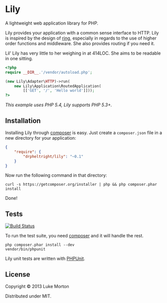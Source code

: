# Lily

A lightweight web application library for PHP.

Lily provides your application with a common sense interface
to HTTP. Lily is inspired by the design of [ring][1],
especially in regards to the use of higher order functions and
middleware. She also provides routing if you need it.

Lil' Lily has very little to her weighing in at 414LOC. She
aims to be readable in one sitting.

[1]: https://github.com/ring-clojure/ring

```php
<?php
require __DIR__.'/vendor/autoload.php';

(new Lily\Adapter\HTTP)->run(
    new Lily\Application\RoutedApplication(
        [['GET', '/', 'Hello world']]));
?>
```

*This example uses PHP 5.4, Lily supports PHP 5.3+.*

## Installation

Installing Lily through [composer][1] is easy. Just create a
`composer.json` file in a new directory for your application:

```json
{
    "require": {
        "drpheltright/lily": "~0.1"
    }
}
```

Now run the following command in that directory:

```
curl -s https://getcomposer.org/installer | php && php composer.phar install
```

Done!

[1]: http://getcomposer.org/

## Tests

[![Build Status](https://travis-ci.org/DrPheltRight/lily.png?branch=develop)](https://travis-ci.org/DrPheltRight/lily)

To run the test suite, you need [composer][1] and it will
handle the rest.

```
php composer.phar install --dev
vendor/bin/phpunit
```

Lily unit tests are written with [PHPUnit][2].

[1]: http://getcomposer.org/
[2]: https://github.com/sebastianbergmann/phpunit/

## License

Copyright © 2013 Luke Morton

Distributed under MIT.
